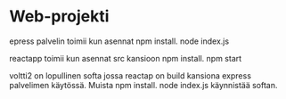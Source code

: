 # Web-projekti

epress palvelin toimii kun asennat npm install. node index.js

reactapp toimii kun asennat src kansioon npm install. npm start

voltti2 on lopullinen softa jossa reactap on build kansiona express palvelimen käytössä. Muista npm install. node index.js käynnistää softan. 